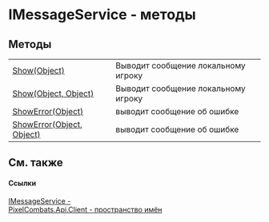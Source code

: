 # IMessageService - методы




## Методы
<table>
<tr>
<td><a href="86b340a7-2e37-5a39-368c-7de5b0bf300f">Show(Object)</a></td>
<td>Выводит сообщение локальному игроку</td></tr>
<tr>
<td><a href="c74fc0c3-d4d7-949d-2b5c-bf0c06cdee9e">Show(Object, Object)</a></td>
<td>Выводит сообщение локальному игроку</td></tr>
<tr>
<td><a href="b3d9e26b-6412-861a-9f19-df8de8cb94c7">ShowError(Object)</a></td>
<td>выводит сообщение об ошибке</td></tr>
<tr>
<td><a href="fb500661-50d6-1a5d-e415-8494bfda5e5d">ShowError(Object, Object)</a></td>
<td>выводит сообщение об ошибке</td></tr>
</table>

## См. также


#### Ссылки
<a href="a247824a-d21f-50a0-84c1-5649f849f272">IMessageService - </a>  
<a href="0bc5bced-b862-6ec1-859b-5f3a1a1a4e37">PixelCombats.Api.Client - пространство имён</a>  
